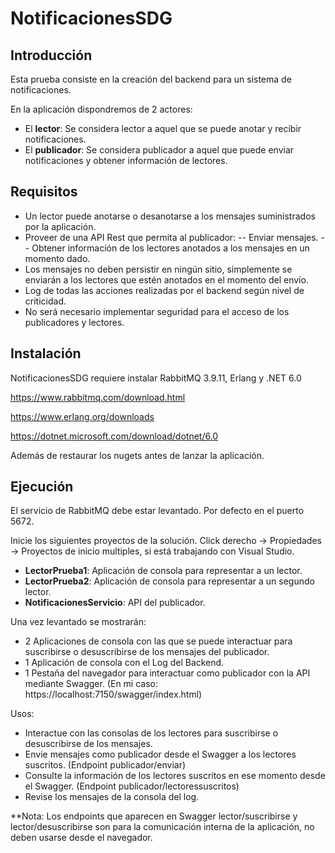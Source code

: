 # NotificacionesSDG
## Introducción
Esta prueba consiste en la creación del backend para un sistema de notificaciones.

En la aplicación dispondremos de 2 actores:
- El **lector**: Se considera lector a aquel que se puede anotar y recibir notificaciones.
- El **publicador**: Se considera publicador a aquel que puede enviar notificaciones y
obtener información de lectores.

## Requisitos
- Un lector puede anotarse o desanotarse a los mensajes suministrados por la
aplicación.
- Proveer de una API Rest que permita al publicador:
-- Enviar mensajes.
-- Obtener información de los lectores anotados a los mensajes en un momento
dado.
- Los mensajes no deben persistir en ningún sitio, simplemente se enviarán a los
lectores que estén anotados en el momento del envío.
- Log de todas las acciones realizadas por el backend según nivel de criticidad.
- No será necesario implementar seguridad para el acceso de los publicadores y
lectores.

## Instalación
NotificacionesSDG requiere instalar RabbitMQ 3.9.11, Erlang y .NET 6.0

https://www.rabbitmq.com/download.html

https://www.erlang.org/downloads

https://dotnet.microsoft.com/download/dotnet/6.0

Además de restaurar los nugets antes de lanzar la aplicación.

## Ejecución
El servicio de RabbitMQ debe estar levantado. Por defecto en el puerto 5672.

Inicie los siguientes proyectos de la solución. Click derecho -> Propiedades -> Proyectos de inicio multiples, si está trabajando con Visual Studio.
- **LectorPrueba1**: Aplicación de consola para representar a un lector.
- **LectorPrueba2**: Aplicación de consola para representar a un segundo lector.
- **NotificacionesServicio**: API del publicador.

Una vez levantado se mostrarán:
- 2 Aplicaciones de consola con las que se puede interactuar para suscribirse o desuscribirse de los mensajes del publicador.
- 1 Aplicación de consola con el Log del Backend.
- 1 Pestaña del navegador para interactuar como publicador con la API mediante Swagger. (En mi caso: https://localhost:7150/swagger/index.html)

Usos:
- Interactue con las consolas de los lectores para suscribirse o desuscribirse de los mensajes.
- Envie mensajes como publicador desde el Swagger a los lectores suscritos. (Endpoint publicador/enviar)
- Consulte la información de los lectores suscritos en ese momento desde el Swagger. (Endpoint publicador/lectoressuscritos)
- Revise los mensajes de la consola del log.
 
**Nota: Los endpoints que aparecen en Swagger lector/suscribirse y lector/desuscribirse son para la comunicación interna de la aplicación, no deben usarse desde el navegador.
